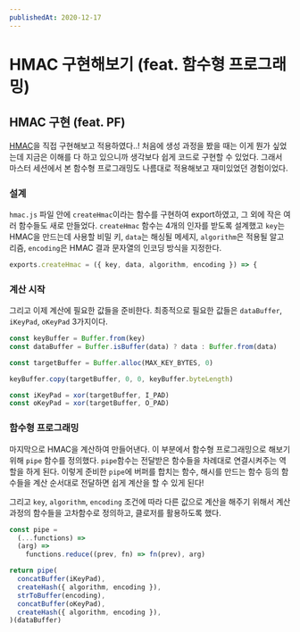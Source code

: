 ```yaml
---
publishedAt: 2020-12-17
---
```


# HMAC 구현해보기 (feat. 함수형 프로그래밍)

## HMAC 구현 (feat. PF)

[HMAC](https://ko.wikipedia.org/wiki/HMAC)을 직접 구현해보고 적용하였다..! 처음에 생성 과정을 봤을 때는 이게 뭔가 싶었는데 지금은 이해를 다 하고 있으니까 생각보다 쉽게 코드로 구현할 수 있었다. 그래서 마스터 세션에서 본 함수형 프로그래밍도 나름대로 적용해보고 재미있었던 경험이었다.

### 설계

`hmac.js` 파일 안에 `createHmac`이라는 함수를 구현하여 export하였고, 그 외에 작은 여러 함수들도 새로 만들었다. `createHmac` 함수는 4개의 인자를 받도록 설계했고 `key`는 HMAC을 만드는데 사용할 비밀 키, `data`는 해싱될 메세지, `algorithm`은 적용될 알고리즘, `encoding`은 HMAC 결과 문자열의 인코딩 방식을 지정한다.

```js
exports.createHmac = ({ key, data, algorithm, encoding }) => {
```

### 계산 시작

그리고 이제 계산에 필요한 값들을 준비한다. 최종적으로 필요한 값들은 `dataBuffer`, `iKeyPad`, `oKeyPad` 3가지이다.

```js
const keyBuffer = Buffer.from(key)
const dataBuffer = Buffer.isBuffer(data) ? data : Buffer.from(data)

const targetBuffer = Buffer.alloc(MAX_KEY_BYTES, 0)

keyBuffer.copy(targetBuffer, 0, 0, keyBuffer.byteLength)

const iKeyPad = xor(targetBuffer, I_PAD)
const oKeyPad = xor(targetBuffer, O_PAD)
```

### 함수형 프로그래밍

마지막으로 HMAC을 계산하여 만들어낸다. 이 부분에서 함수형 프로그래밍으로 해보기 위해 `pipe` 함수를 정의했다. `pipe`함수는 전달받은 함수들을 차례대로 연결시켜주는 역할을 하게 된다. 이렇게 준비한 `pipe`에 버퍼를 합치는 함수, 해시를 만드는 함수 등의 함수들을 계산 순서대로 전달하면 쉽게 계산을 할 수 있게 된다!

그리고 `key`, `algorithm`, `encoding` 조건에 따라 다른 값으로 계산을 해주기 위해서 계산과정의 함수들을 고차함수로 정의하고, 클로저를 활용하도록 했다.

```js
const pipe =
  (...functions) =>
  (arg) =>
    functions.reduce((prev, fn) => fn(prev), arg)
```

```js
return pipe(
  concatBuffer(iKeyPad),
  createHash({ algorithm, encoding }),
  strToBuffer(encoding),
  concatBuffer(oKeyPad),
  createHash({ algorithm, encoding }),
)(dataBuffer)
```
